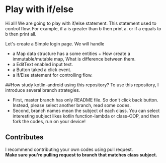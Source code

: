 # Play with if/else 
Hi all!
We are going to play with if/else statement. 
This statement used to control flow. 
For example, if a is greater than b then print a. or if a equals to b then print all. 

Let's create a Simple login page.
We will handle 
* a Map data structure has a some entities + How create a immutable/mutable map, What is difference between them. 
* a EditText enabled input text.
* a Button taked a click event.
* a If/Else statement for controlling flow.

##How study kotlin-android using this repository?
To use this repository, I introduce several branch strategies.
* First, master branch has only README file. 
So don't click back button. Instead, please select another branch, read some codes.
* Second, branch names mean the subject of each class. You can select interesting subject likes kotlin function-lambda or class-OOP, and then fork the codes, run on your device!

## Contributes
I recommend contributing your own codes using pull request.     
**Make sure you're pulling request to branch that matches class subject.**

